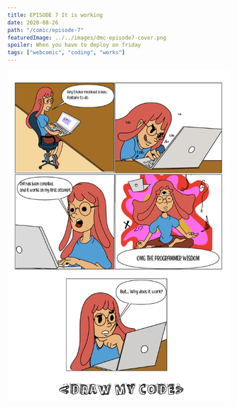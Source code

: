 ```yaml
---
title: EPISODE 7 It is working
date: 2020-08-26
path: "/comic/episode-7"
featuredImage: ../../images/dmc-episode7-cover.png
spoiler: When you have to deploy on friday
tags: ["webcomic", "coding", "works"]
---
```


![Comic 7](../../images/dmc-episode-7.png)

